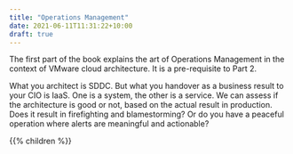 ```yaml
---
title: "Operations Management"
date: 2021-06-11T11:31:22+10:00
draft: true
---
```


The first part of the book explains the art of Operations Management in the context of VMware cloud architecture. It is a pre-requisite to Part 2.

What you architect is SDDC. But what you handover as a business result to your CIO is IaaS. One is a system, the other is a service. We can assess if the architecture is good or not, based on the actual result in production. Does it result in firefighting and blamestorming? Or do you have a peaceful operation where alerts are meaningful and actionable?

{{% children  %}}